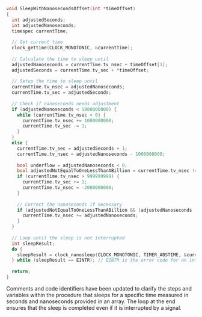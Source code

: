 ```c
void SleepWithNanosecondsOffset(int *timeOffset)
{
  int adjustedSeconds;
  int adjustedNanoseconds;
  timespec currentTime;
  
  // Get current time
  clock_gettime(CLOCK_MONOTONIC, &currentTime);
  
  // Calculate the time to sleep until
  adjustedNanoseconds = currentTime.tv_nsec + timeOffset[1];
  adjustedSeconds = currentTime.tv_sec + *timeOffset;
  
  // Setup the time to sleep until
  currentTime.tv_nsec = adjustedNanoseconds;
  currentTime.tv_sec = adjustedSeconds;
  
  // Check if nanoseconds needs adjustment
  if (adjustedNanoseconds < 1000000000) {
    while (currentTime.tv_nsec < 0) {
      currentTime.tv_nsec += 1000000000;
      currentTime.tv_sec -= 1;
    }
  }
  else {
    currentTime.tv_sec = adjustedSeconds + 1;
    currentTime.tv_nsec = adjustedNanoseconds - 1000000000;
    
    bool underflow = adjustedNanoseconds < 0;
    bool adjustedNotEqualToOneLessThanABillion = currentTime.tv_nsec != 999999999;
    if (currentTime.tv_nsec > 999999999) {
      currentTime.tv_sec += 1;
      currentTime.tv_nsec = -2000000000;
    }
    
    // Correct the nanoseconds if necessary
    if (adjustedNotEqualToOneLessThanABillion && (adjustedNanoseconds - 1999999999 < 0) == underflow) {
      currentTime.tv_nsec += adjustedNanoseconds;
    }
  }
  
  // Loop until the sleep is not interrupted
  int sleepResult;
  do {
    sleepResult = clock_nanosleep(CLOCK_MONOTONIC, TIMER_ABSTIME, &currentTime, NULL);
  } while (sleepResult == EINTR); // EINTR is the error code for an interrupted sleep
  
  return;
}
```

Comments and code identifiers have been updated to clarify the steps and variables within the procedure that sleeps for a specific time measured in seconds and nanoseconds provided in an array. The loop at the end ensures that the sleep is completed even if it is interrupted by a signal.